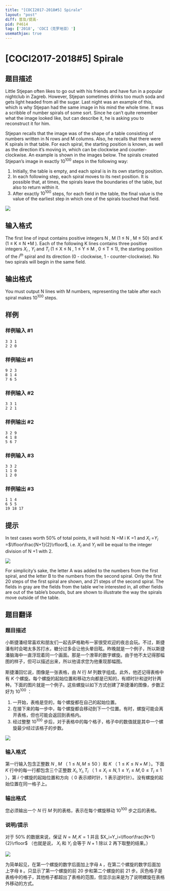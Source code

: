 ```yaml
---
title: "[COCI2017-2018#5] Spirale"
layout: "post"
diff: 普及/提高-
pid: P4614
tag: ['2018', 'COCI（克罗地亚）']
usemathjax: true
---
```


# [COCI2017-2018#5] Spirale
## 题目描述

Little Stjepan often likes to go out with his friends and have fun in a popular nightclub in
Zagreb. However, Stjepan sometimes drinks too much soda and gets light headed from all
the sugar. Last night was an example of this, which is why Stjepan had the same image in
his mind the whole time. It was a scribble of number spirals of some sort. Since he can’t
quite remember what the image looked like, but can describe it, he is asking you to
reconstruct it for him.

Stjepan recalls that the image was of the shape of a table consisting of numbers written in ​N
rows and ​M columns. Also, he recalls that there were ​K spirals in that table. For each spiral,
the starting position is known, as well as the direction it’s moving in, which can be clockwise
and counter-clockwise. An example is shown in the images below. The spirals created
Stjepan’s image in exactly $10^{100}$ steps in the following way:
1. Initially, the table is empty, and each spiral is in its own starting position.
2. In each following step, each spiral moves to its next position. It is possible that, at
times, the spirals leave the boundaries of the table, but also to return within it.
3. After exactly $10^{100}$ steps, for each field in the table, the final value is the value of the
earliest step in which one of the spirals touched that field.

![](https://cdn.luogu.com.cn/upload/pic/19205.png)
## 输入格式

The first line of input contains positive integers ​N
, ​M
(1 ≤ ​N
, ​M
≤ 50) and ​K
(1 ≤ ​K
≤ ​N
*​M
).
Each of the following ​K lines contains three positive integers ​$X_i$
, ​$Y_i$ and ​$T_i$ (1 ≤ ​X ≤ ​N
, 1 ≤ ​Y ≤
M
, 0 ≤ ​T ≤ 1), the starting position of the $i^{th}$
spiral and its direction (0 - clockwise, 1 -
counter-clockwise). No two spirals will begin in the same field.
## 输出格式

You must output ​N lines with ​M numbers, representing the table after each spiral makes
$10^{100}$ steps.
## 样例

### 样例输入 #1
```
3 3 1
2 2 0
```
### 样例输出 #1
```
9 2 3
8 1 4
7 6 5
```
### 样例输入 #2
```
3 3 1
2 2 1
```
### 样例输出 #2
```
3 2 9
4 1 8
5 6 7
```
### 样例输入 #3
```
3 3 2
1 1 0
1 2 0
```
### 样例输出 #3
```
1 1 4
6 5 5
19 18 17
```
## 提示

In test cases worth 50% of total points, it will hold: ​N
=​M
i ​K
=1 and ​$X_i$
=​$Y_i$
=$\lfloor\frac{N+1}{2}\rfloor$, i.e. ​$X_i$
and ​$Y_i$ 
will be equal to the integer division of ​N
+1 with 2.

![](https://cdn.luogu.com.cn/upload/pic/19206.png)

For simplicity’s sake, the letter A was added to the numbers from the first spiral, and the letter B to the
numbers from the second spiral. Only the first 20 steps of the first spiral are shown, and 21 steps of
the second spiral. The fields in gray are the fields from the table we’re interested in, all other fields are
out of the table’s bounds, but are shown to illustrate the way the spirals move outside of the table.
## 题目翻译

### 题目描述

小斯捷潘经常喜欢和朋友们一起去萨格勒布一家很受欢迎的夜总会玩。不过，斯捷潘有时会喝太多苏打水，糖分过多会让他头晕目眩。昨晚就是一个例子，所以斯捷潘脑海中一直浮现着同一个画面。那是一个潦草的数字螺旋。由于他不太记得那幅图的样子，但可以描述出来，所以他请求您为他重现那幅图。

斯捷潘回忆说，图像是一张表格，由 $N$ 行 $M$ 列数字组成。此外，他还记得表格中有 $K$ 个螺旋。每个螺旋的起始位置和移动方向都是已知的，有顺时针和逆时针两种。下面的图片就是一个例子。这些螺旋以如下方式创建了斯捷潘的图像，步数正好为 $10^{100}$ ：

1. 一开始，表格是空的，每个螺旋都在自己的起始位置。
2. 在接下来的每一步中，每个螺旋都会移动到下一个位置。有时，螺旋可能会离开表格，但也可能会返回到表格内。
3. 经过整整 $10^{100}$ 步后，对于表格中的每个格子，格子中的数值就是其中一个螺旋最少经过该格子的步数。

![](https://cdn.luogu.com.cn/upload/pic/19205.png)

### 输入格式

第一行输入包含正整数 $N$ , $M$ （ $1 ≤ N , M ≤ 50$ ）和 $K$ （ $1 ≤ K ≤ N \times M$ ）。下面 $K$ 行中的每一行都包含三个正整数 $X_i,Y_i,T_i$ （ $1 ≤ X_i ≤ N , 1 ≤ Y_i ≤ M , 0 ≤ T_i ≤ 1$ ），第 $i$ 个螺旋的起始位置和方向（ $0$ 表示顺时针，$1$ 表示逆时针）。没有螺旋的起始位置在同一格子上。

### 输出格式

您必须输出一个 $N$ 行 $M$ 列的表格，表示在每个螺旋移动 $10^{100}$ 步之后的表格。

### 说明/提示

对于 $50\%$ 的数据来说，保证 $N=M,K=1$ 并且 $X_i=Y_i=\lfloor\frac{N+1}{2}\rfloor$ （也就是说， $X_i$ 和 $Y_i$ 会等于 $N+1$ 除以 $2$ 再下取整的结果。）

![](https://cdn.luogu.com.cn/upload/pic/19206.png)

为简单起见，在第一个螺旋的数字后面加上字母 `A` ，在第二个螺旋的数字后面加上字母 `B` 。只显示了第一个螺旋的前 $20$ 步和第二个螺旋的前 $21$ 步。灰色格子是表格中的格子，其他格子都超出了表格的范围，但显示出来是为了说明螺旋在表格外移动的方式。
